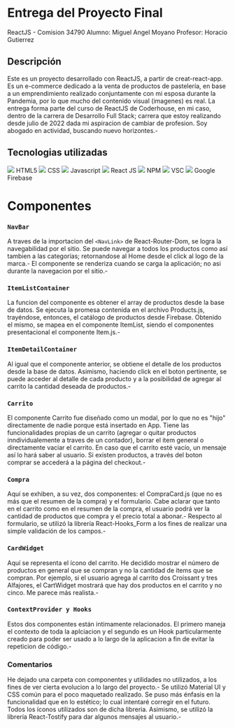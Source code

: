 # Entrega del Proyecto Final

ReactJS - Comision 34790
Alumno: Miguel Angel Moyano
Profesor: Horacio Gutierrez

## Descripción 

Este es un proyecto desarrollado con ReactJS, a partir de creat-react-app. Es un e-commerce dedicado a la venta de productos de pastelería, en base a un emprendimiento realizado conjuntamente con mi esposa durante la Pandemia, por lo que mucho del contenido visual (imagenes) es real.
La entrega forma parte del curso de ReactJS de Coderhouse, en mi caso, dentro de la carrera de Desarrollo Full Stack; carrera que estoy realizando desde julio de 2022 dada mi aspiracion de cambiar de profesion. Soy abogado en actividad, buscando nuevo horizontes.-

## Tecnologias utilizadas

<img src="https://img.icons8.com/color/48/000000/html-5--v1.png"/> HTML5
<img src="https://img.icons8.com/color/48/000000/css3.png"/> CSS
<img src="https://img.icons8.com/color/48/000000/javascript--v1.png"/> Javascript
<img src="https://img.icons8.com/cute-clipart/64/000000/react-native.png"/> React JS
<img src="https://img.icons8.com/color/48/000000/npm.png"/> NPM
<img src="https://img.icons8.com/ios/50/000000/visual-studio.png"/> VSC
<img src="https://img.icons8.com/color/48/000000/firebase.png"/> Google Firebase

# Componentes

### `NavBar`

A traves de la importacion del `<NavLink>` de React-Router-Dom, se logra la navegabilidad por el sitio. Se puede navegar a todos los productos como así tambien a las categorías; retornandose al Home desde el click al logo de la marca.-
El componente se renderiza cuando se carga la aplicación; no asi durante la navegacion por el sitio.-

### `ItemListContainer`
La funcion del componente es obtener el array de productos desde la base de datos. Se ejecuta la promesa contenida en el archivo Products.js, trayéndose, entonces, el catálogo de productos desde Firebase. Obtenido el mismo, se mapea en el componente ItemList, siendo el componentes presentacional el componente Item.js.-


### `ItemDetailContainer`
Al igual que el componente anterior, se obtiene el detalle de los productos desde la base de datos. Asimismo, haciendo click en el boton pertinente, se puede acceder al detalle de cada producto y a la posibilidad de agregar al carrito la cantidad deseada de productos.-


### `Carrito`
El componente Carrito fue diseñado como un modal, por lo que no es "hijo" directamente de nadie porque está insertado en App.
Tiene las funcionalidades propias de un carrito (agregar o quitar productos inndividualemente a traves de un contador), borrar el item general o directamente vaciar el carrito.
En caso que el carrito esté vacío, un mensaje así lo hará saber al usuario. Si existen productos, a través del boton comprar se accederá a la página del checkout.-


### `Compra`
Aquí se exhiben, a su vez, dos componentes: el CompraCard.js (que no es más que el resumen de la compra) y el formulario.
Cabe aclarar que tanto en el carrito como en el resumen de la compra, el usuario podrá ver la cantidad de productos que compra y el precio total a abonar.-
Respecto al formulario, se utilizó la librería React-Hooks_Form a los fines de realizar una simple validación de los campos.- 

### `CardWidget`
Aquí se representa el ícono del carrito. He decidido mostrar el número de productos en general que se compran y no la cantidad de items que se compran. Por ejemplo, si el usuario agrega al carrito dos Croissant y tres Alfajores, el CartWidget mostrará que hay dos productos en el carrito y no cinco. Me parece más realista.-


### `ContextProvider y Hooks`
Estos dos componentes están intimamente relacionados. El primero maneja el contexto de toda la aplciacion y el segundo es un Hook particularmente creado para poder ser usado a lo largo de la aplicacion a fin de evitar la repeticion de código.-

### Comentarios

He dejado una carpeta con componentes y utilidades no utilizados, a los fines de ver cierta evolucion a lo largo del proyecto.-
Se utilizó Material UI y CSS común para el poco maquetado realizado. Se puso más énfasis en la funcionalidad que en lo estético; lo cual intentaré corregir en el futuro.
Todos los íconos utilizados son de dicha libreria. Asimismo, se utilizó la librería React-Tostify para dar algunos mensajes al usuario.-

